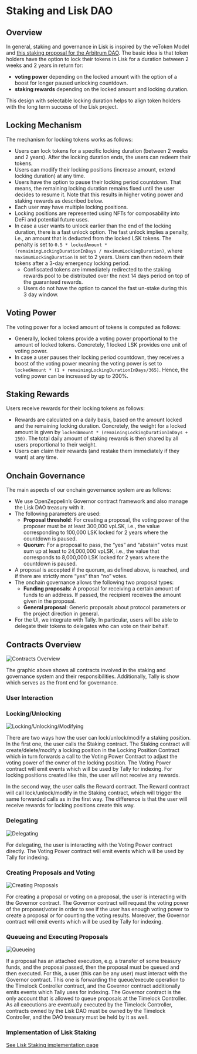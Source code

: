 # Staking and Lisk DAO

## Overview

In general, staking and governance in Lisk is inspired by the veToken Model and [this staking proposal for the Arbitrum DAO](https://snapshot.org/#/arbitrumfoundation.eth/proposal/0xf22530295daee96dffd7f70854475c06216a4d3594929672f71c12bf638bb0c8). The basic idea is that token holders have the option to lock their tokens in Lisk for a duration between 2 weeks and 2 years in return for:

- **voting power** depending on the locked amount with the option of a boost for longer paused unlocking countdown.
- **staking rewards** depending on the locked amount and locking duration.

This design with selectable locking duration helps to align token holders with the long term success of the Lisk project.

## Locking Mechanism

The mechanism for locking tokens works as follows: 

- Users can lock tokens for a specific locking duration (between 2 weeks and 2 years). After the locking duration ends, the users can redeem their tokens.
- Users can modify their locking positions (increase amount, extend locking duration) at any time.
- Users have the option to pause their locking period countdown. That means, the remaining locking duration remains fixed until the user decides to resume it. Note that this results in higher voting power and staking rewards as described below. 
- Each user may have multiple locking positions. 
- Locking positions are represented using NFTs for composability into DeFi and potential future uses. 
- In case a user wants to unlock earlier than the end of the locking duration, there is a fast unlock option. The fast unlock implies a penalty, i.e., an amount that is deducted from the locked LSK tokens. The penalty is set to `0.5 * lockedAmount *  (remainingLockingDurationInDays / maximumLockingDuration)`, where `maximumLockingDuration` is set to 2 years. Users can then redeem their tokens after a 3-day emergency locking period.
  - Confiscated tokens are immediately redirected to the staking rewards pool to be distributed over the next 14 days period on top of the guaranteed rewards.
  - Users do not have the option to cancel the fast un-stake during this 3 day window.

## Voting Power

The voting power for a locked amount of tokens is computed as follows:

- Generally, locked tokens provide a voting power proportional to the amount of locked tokens. Concretely, 1 locked LSK provides one unit of voting power.
- In case a user pauses their locking period countdown, they receives a boost of the voting power meaning the voting power is set to `lockedAmount * (1 + remainingLockingDurationInDays/365)`. Hence, the voting power can be increased by up to 200%.

## Staking Rewards

Users receive rewards for their locking tokens as follows: 

- Rewards are calculated on a daily basis, based on the amount locked and the remaining locking duration. Concretely, the weight for a locked amount is given by `lockedAmount * (remainingLockingDurationInDays + 150)`. The total daily amount of staking rewards is then shared by all users proportional to their weight.
- Users can claim their rewards (and restake them immediately if they want) at any time.   

## Onchain Governance

The main aspects of our onchain governance system are as follows:

- We use OpenZeppelin’s Governor contract framework and also manage the Lisk DAO treasury with it. 
- The following parameters are used:
  - **Proposal threshold**: For creating a proposal, the voting power of the proposer must be at least 300,000 vpLSK, i.e., the value corresponding to 100,000 LSK locked for 2 years where the countdown is paused.
  - **Quorum**: For a proposal to pass, the “yes” and “abstain” votes must sum up at least to 24,000,000 vpLSK, i.e., the value that corresponds to 8,000,000 LSK locked for 2 years where the countdown is paused.
- A proposal is accepted if the quorum, as defined above, is reached, and if there are strictly more “yes” than “no” votes.
- The onchain governance allows the following two proposal types:
  - **Funding proposals**: A proposal for receiving a certain amount of funds to an address. If passed, the recipient receives the amount given in the proposal. 
  - **General proposal**: Generic proposals about protocol parameters or the project direction in general. 
- For the UI, we integrate with Tally. In particular, users will be able to delegate their tokens to delegates who can vote on their behalf.

## Contracts Overview

![Contracts Overview](diagrams/contracts_overview.png)

The graphic above shows all contracts involved in the staking and governance system and their responsibilities. Additionally, Tally is show which serves as the front end for governance.

### User Interaction

### Locking/Unlocking

![Locking/Unlocking/Modifying](diagrams/lock_unlock.png)

There are two ways how the user can lock/unlock/modify a staking position. In the first one, the user calls the Staking contract. The Staking contract will create/delete/modify a locking position in the Locking Position Contract which in turn forwards a call to the Voting Power Contract to adjust the voting power of the owner of the locking position. The Voting Power contract will emit events which will be used by Tally for indexing. For locking positions created like this, the user will not receive any rewards.

In the second way, the user calls the Reward contract. The Reward contract will call lock/unlock/modify in the Staking contract, which will trigger the same forwarded calls as in the first way. The difference is that the user will receive rewards for locking positions create this way.

### Delegating

![Delegating](diagrams/delegating.png)

For delegating, the user is interacting with the Voting Power contract directly. The Voting Power contract will emit events which will be used by Tally for indexing.

### Creating Proposals and Voting

![Creating Proposals](diagrams/create_proposal.png)

For creating a proposal or voting on a proposal, the user is interacting with the Governor contract. The Governor contract will request the voting power of the proposer/voter in order to see if the user has enough voting power to create a proposal or for counting the voting results. Moreover, the Governor contract will emit events which will be used by Tally for indexing.

### Queueing and Executing Proposals

![Queueing](diagrams/queue.png)

If a proposal has an attached execution, e.g. a transfer of some treasury funds, and the proposal passed, then the proposal must be queued and then executed. For this, a user (this can be any user) must interact with the Governor contract. This one is forwarding the queue/execute operation to the Timelock Controller contract, and the Governor contract additionally emits events which Tally uses for indexing. The Governor contract is the only account that is allowed to queue proposals at the Timelock Controller. As all executions are eventually executed by the Timelock Controller, contracts owned by the Lisk DAO must be owned by the Timelock Controller, and the DAO treasury must be held by it as well.

### Implementation of Lisk Staking
[See Lisk Staking implementation page](./staking.md)